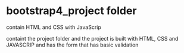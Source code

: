 # bootstrap4_project folder
contain HTML and CSS with JavaScrip

containt the project folder and the project is built with HTML, CSS and JAVASCRIP 
and has the form that has basic validation 
